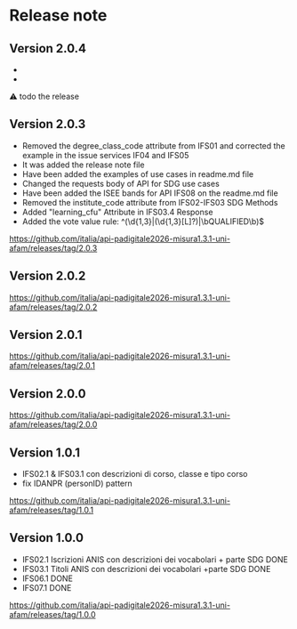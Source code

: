 # Release note

## Version 2.0.4

- 
- 

:warning: todo the release

## Version 2.0.3

- Removed the degree_class_code attribute from IFS01 and corrected the example in the issue services IF04 and IFS05
- It was added the release note file
- Have been added the examples of use cases in readme.md file
- Changed the requests body of API for SDG use cases
- Have been added the ISEE bands for API IFS08 on the readme.md file
- Removed the institute_code attribute from IFS02-IFS03 SDG Methods 
- Added "learning_cfu" Attribute in IFS03.4 Response 
- Added the vote value rule: ^(\d{1,3}|(\d{1,3}[L]?)|\bQUALIFIED\b)$

https://github.com/italia/api-padigitale2026-misura1.3.1-uni-afam/releases/tag/2.0.3

## Version 2.0.2

https://github.com/italia/api-padigitale2026-misura1.3.1-uni-afam/releases/tag/2.0.2

## Version 2.0.1

https://github.com/italia/api-padigitale2026-misura1.3.1-uni-afam/releases/tag/2.0.1

## Version 2.0.0

https://github.com/italia/api-padigitale2026-misura1.3.1-uni-afam/releases/tag/2.0.0

## Version 1.0.1

- IFS02.1 & IFS03.1 con descrizioni di corso, classe e tipo corso
- fix IDANPR (personID) pattern

https://github.com/italia/api-padigitale2026-misura1.3.1-uni-afam/releases/tag/1.0.1

## Version 1.0.0

- IFS02.1 Iscrizioni ANIS con descrizioni dei vocabolari + parte SDG DONE
- IFS03.1 Titoli ANIS con descrizioni dei vocabolari +parte SDG DONE
- IFS06.1 DONE
- IFS07.1 DONE

https://github.com/italia/api-padigitale2026-misura1.3.1-uni-afam/releases/tag/1.0.0

